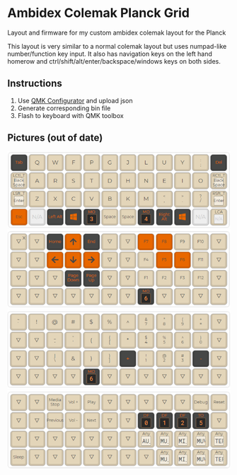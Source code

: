 # Ambidex Colemak Planck Grid

Layout and firmware for my custom ambidex colemak layout for the Planck

This layout is very similar to a normal colemak layout but uses numpad-like number/function key input. It also has navigation keys on the left hand homerow and ctrl/shift/alt/enter/backspace/windows keys on both sides.


## Instructions
1. Use [QMK Configurator](https://config.qmk.fm/#/planck/rev6/LAYOUT_ortho_4x12) and upload json
2. Generate corresponding bin file
3. Flash to keyboard with QMK toolbox

## Pictures (out of date)
![home-layer](top-layer.png)  
![lower-layer](lower-layer.png)  
![raise-layer](raise-layer.png)  
![tri-layer](tri-layer.png)  
